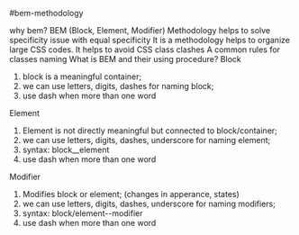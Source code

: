 #bem-methodology

why bem?
BEM (Block, Element, Modifier) Methodology helps to solve specificity issue with equal specificity
It is a methodology helps to organize large CSS codes.
It helps to avoid CSS class clashes
A common rules for classes naming
What is BEM and their using procedure?
  Block
  1. block is a meaningful container; 
  2. we can use letters, digits, dashes for naming block; 
  3. use dash when more than one word  

  Element
  1. Element is not directly meaningful but connected to block/container;   
  2. we can use letters, digits, dashes, underscore for naming element;
  3. syntax: block__element 
  4. use dash when more than one word 

  Modifier
  1. Modifies block or element; (changes in apperance, states)
  2. we can use letters, digits, dashes, underscore for naming modifiers;
  3. syntax: block/element--modifier
  4. use dash when more than one word 

